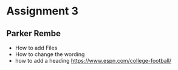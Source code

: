 # Assignment 3
## Parker Rembe
* How to add Files
* How to change the wording
* how to add a heading
https://www.espn.com/college-football/
